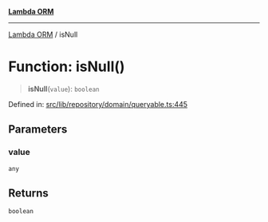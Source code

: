 [**Lambda ORM**](../README.md)

***

[Lambda ORM](../README.md) / isNull

# Function: isNull()

> **isNull**(`value`): `boolean`

Defined in: [src/lib/repository/domain/queryable.ts:445](https://github.com/lambda-orm/lambdaorm-base/blob/54d568062b637a6aed5442a048b140146d1f573b/src/lib/repository/domain/queryable.ts#L445)

## Parameters

### value

`any`

## Returns

`boolean`
